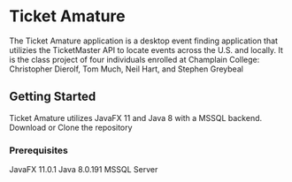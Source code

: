 # Ticket Amature

The Ticket Amature application is a desktop event finding application that utilizies the TicketMaster API to locate events across the U.S. and locally.
It is the class project of four individuals enrolled at Champlain College:
Christopher Dierolf,
Tom Much,
Neil Hart, and
Stephen Greybeal

## Getting Started

Ticket Amature utilizes JavaFX 11 and Java 8 with a MSSQL backend.
Download or Clone the repository

### Prerequisites

JavaFX 11.0.1
Java 8.0.191
MSSQL Server

